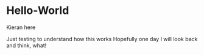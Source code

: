 # Hello-World


Kieran here

Just testing to understand how this works
Hopefully one day I will look back and think, what!
